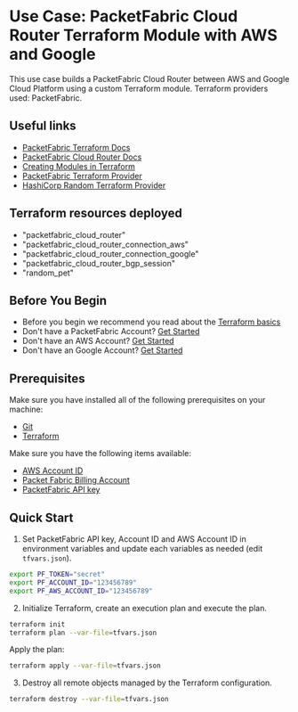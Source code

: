 # Use Case: PacketFabric Cloud Router Terraform Module with AWS and Google

This use case builds a PacketFabric Cloud Router between AWS and Google Cloud Platform using a custom Terraform module.
Terraform providers used: PacketFabric.


## Useful links

- [PacketFabric Terraform Docs](https://docs.packetfabric.com/api/terraform/)
- [PacketFabric Cloud Router Docs](https://docs.packetfabric.com/cr/)
- [Creating Modules in Terraform](https://developer.hashicorp.com/terraform/language/modules/develop)
- [PacketFabric Terraform Provider](https://registry.terraform.io/providers/PacketFabric/packetfabric)
- [HashiCorp Random Terraform Provider](https://registry.terraform.io/providers/hashicorp/random)

## Terraform resources deployed

- "packetfabric_cloud_router"
- "packetfabric_cloud_router_connection_aws"
- "packetfabric_cloud_router_connection_google"
- "packetfabric_cloud_router_bgp_session"
- "random_pet"

## Before You Begin

- Before you begin we recommend you read about the [Terraform basics](https://www.terraform.io/intro)
- Don't have a PacketFabric Account? [Get Started](https://docs.packetfabric.com/intro/)
- Don't have an AWS Account? [Get Started](https://aws.amazon.com/free/)
- Don't have an Google Account? [Get Started](https://cloud.google.com/free)

## Prerequisites

Make sure you have installed all of the following prerequisites on your machine:

- [Git](https://git-scm.com/downloads)
- [Terraform](https://learn.hashicorp.com/tutorials/terraform/install-cli)

Make sure you have the following items available:

- [AWS Account ID](https://docs.aws.amazon.com/IAM/latest/UserGuide/console_account-alias.html)
- [Packet Fabric Billing Account](https://docs.packetfabric.com/api/examples/account_uuid/)
- [PacketFabric API key](https://docs.packetfabric.com/admin/my_account/keys/)

## Quick Start

1. Set PacketFabric API key, Account ID and AWS Account ID in environment variables and update each variables as needed (edit ``tfvars.json``).

```sh
export PF_TOKEN="secret"
export PF_ACCOUNT_ID="123456789"
export PF_AWS_ACCOUNT_ID="123456789"
```

2. Initialize Terraform, create an execution plan and execute the plan.

```sh
terraform init
terraform plan --var-file=tfvars.json
```

Apply the plan:

```sh
terraform apply --var-file=tfvars.json
```

3. Destroy all remote objects managed by the Terraform configuration.

```sh
terraform destroy --var-file=tfvars.json
```
